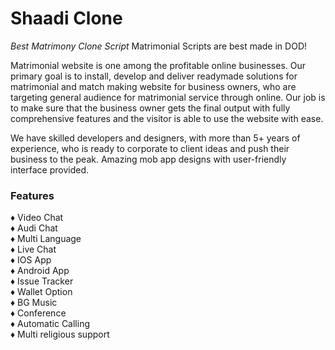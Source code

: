 # Shaadi Clone
<i>Best Matrimony Clone Script</i>
Matrimonial Scripts are best made in DOD!

Matrimonial website is one among the profitable online businesses. Our primary goal is to install, develop and deliver readymade solutions for matrimonial and match making website for business owners, who are targeting general audience for matrimonial service through online. Our job is to make sure that the business owner gets the final output with fully comprehensive features and the visitor is able to use the website with ease.

We have skilled developers and designers, with more than 5+ years of experience, who is ready to corporate to client ideas and push their business to the peak. Amazing mob app designs with user-friendly interface provided.

<h3> Features </h3>
♦ Video Chat<br>
♦ Audi Chat<br>
♦ Multi Language<br>
♦ Live Chat<br>
♦ IOS App<br>
♦ Android App<br>
♦ Issue Tracker<br>
♦ Wallet Option<br>
♦ BG Music<br>
♦ Conference<br>
♦ Automatic Calling<br>
♦ Multi religious support<br>
